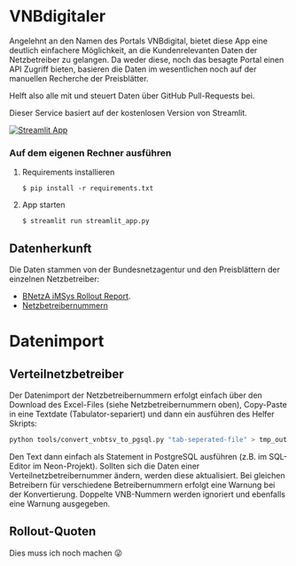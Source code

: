 # VNBdigitaler

Angelehnt an den Namen des Portals VNBdigital, bietet diese App eine deutlich einfachere Möglichkeit, an die Kundenrelevanten Daten der Netzbetreiber zu gelangen. Da weder diese, noch das besagte Portal einen API Zugriff bieten, basieren die Daten im wesentlichen noch auf der manuellen Recherche der Preisblätter.

Helft also alle mit und steuert Daten über GitHub Pull-Requests bei.

Dieser Service basiert auf der kostenlosen Version von Streamlit.

[![Streamlit App](https://static.streamlit.io/badges/streamlit_badge_black_white.svg)](https://movies-dataset-template.streamlit.app/)

### Auf dem eigenen Rechner ausführen

1. Requirements installieren

   ```
   $ pip install -r requirements.txt
   ```

2. App starten

   ```
   $ streamlit run streamlit_app.py
   ```

## Datenherkunft

Die Daten stammen von der Bundesnetzagentur und den Preisblättern der einzelnen Netzbetreiber:

  - [BNetzA iMSys Rollout Report](https://www.bundesnetzagentur.de/DE/Fachthemen/ElektrizitaetundGas/NetzzugangMesswesen/Mess-undZaehlwesen/iMSys/artikel.html).
  - [Netzbetreibernummern](https://bdew-codes.de/Codenumbers/ElectricityGridOperatorCodes/ElectricityGridCodeNumbers)

# Datenimport

## Verteilnetzbetreiber

Der Datenimport der Netzbetreibernummern erfolgt einfach über den Download des Excel-Files (siehe Netzbetreibernummern oben), Copy-Paste in eine Textdate (Tabulator-separiert) und dann ein ausführen des Helfer Skripts:

```bash
python tools/convert_vnbtsv_to_pgsql.py "tab-seperated-file" > tmp_out.pgsql
```

Den Text dann einfach als Statement in PostgreSQL ausführen (z.B. im SQL-Editor im Neon-Projekt). Sollten sich die Daten einer Verteilnetzbetreibernummer ändern, werden diese aktualisiert. Bei gleichen Betreibern für verschiedene Betreibernummern erfolgt eine Warnung bei der Konvertierung. Doppelte VNB-Nummern werden ignoriert und ebenfalls eine Warnung ausgegeben.

## Rollout-Quoten

Dies muss ich noch machen 😜
